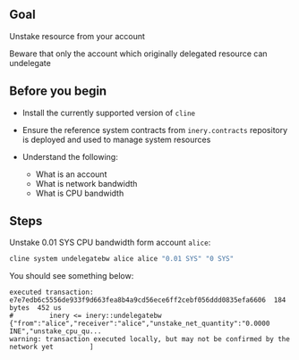 ## Goal

Unstake resource from your account

Beware that only the account which originally delegated resource can undelegate

## Before you begin

* Install the currently supported version of `cline`

* Ensure the reference system contracts from `inery.contracts` repository is deployed and used to manage system resources

* Understand the following:
  * What is an account
  * What is network bandwidth
  * What is CPU bandwidth

## Steps

Unstake 0.01 SYS CPU bandwidth form account `alice`:

```sh
cline system undelegatebw alice alice "0.01 SYS" "0 SYS"
```

You should see something below:

```console
executed transaction: e7e7edb6c5556de933f9d663fea8b4a9cd56ece6ff2cebf056ddd0835efa6606  184 bytes  452 us
#         inery <= inery::undelegatebw          {"from":"alice","receiver":"alice","unstake_net_quantity":"0.0000 INE","unstake_cpu_qu...
warning: transaction executed locally, but may not be confirmed by the network yet         ]
```
